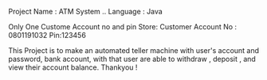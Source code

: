 Project Name : ATM System ..
Language : Java

Only One Custome Account no and pin Store:
Customer Account No : 0801191032
Pin:123456

This Project is to make an automated teller machine with user's account and password, bank account, with that user are able to withdraw , deposit , and view their account balance.
Thankyou !
